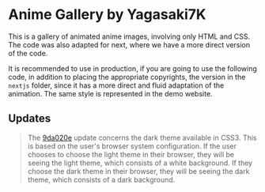 # Anime Gallery by Yagasaki7K

This is a gallery of animated anime images, involving only HTML and CSS. The code was also adapted for next, where we have a more direct version of the code.

It is recommended to use in production, if you are going to use the following code, in addition to placing the appropriate copyrights, the version in the `nextjs` folder, since it has a more direct and fluid adaptation of the animation. The same style is represented in the demo website.

## Updates
> The [9da020e](https://github.com/Yagasaki7K/website-animegallery/commit/9da020e598956ae1b364f45df85960f1b1950c40) update concerns the dark theme available in CSS3. This is based on the user's browser system configuration. If the user chooses to choose the light theme in their browser, they will be seeing the light theme, which consists of a white background. If they choose the dark theme in their browser, they will be seeing the dark theme, which consists of a dark background.
